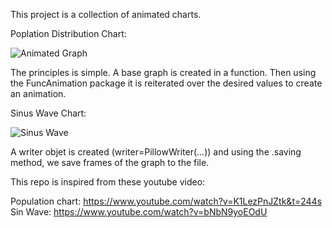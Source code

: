 This project is a collection of animated charts.

Poplation Distribution Chart:

![Animated Graph](https://github.com/benyaminbidabad/animated_graph/blob/main/Output/Population%20Distribution.gif)

The principles is simple. A base graph is created in a function. Then using the FuncAnimation package it is reiterated over the desired values to create an animation.

Sinus Wave Chart:

![Sinus Wave](https://github.com/benyaminbidabad/animated_graphs/blob/main/Output/sinWave.gif)

A writer objet is created (writer=PillowWriter(...)) and using the .saving method, we save frames of the graph to the file.


This repo is inspired from these youtube video:

Population chart:
https://www.youtube.com/watch?v=K1LezPnJZtk&t=244s
Sin Wave:
https://www.youtube.com/watch?v=bNbN9yoEOdU
